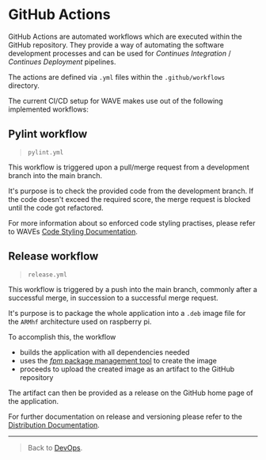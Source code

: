 # GitHub Actions

GitHub Actions are automated workflows which are executed within the GitHub repository. They provide a way of automating the software development processes and can be used for _Continues Integration_ / _Continues Deployment_ pipelines.

The actions are defined via `.yml` files within the `.github/workflows` directory.

The current CI/CD setup for WAVE makes use out of the following implemented workflows:

## Pylint workflow

> `pylint.yml`

This workflow is triggered upon a pull/merge request from a development branch into the main branch.

It's purpose is to check the provided code from the development branch. If the code doesn't exceed the required score, the merge request is blocked until the code got refactored.

For more information about so enforced code styling practises, please refer to WAVEs [Code Styling Documentation](./CODE_STYLING.md).

## Release workflow

> `release.yml`

This workflow is triggered by a push into the main branch, commonly after a successful merge, in succession to a successful merge request.

It's purpose is to package the whole application into a `.deb` image file for the `ARMhf` architecture used on raspberry pi.

To accomplish this, the workflow
- builds the application with all dependencies needed
- uses the [_fpm_ package management tool](https://github.com/jordansissel/fpm) to create the image
- proceeds to upload the created image as an artifact to the GitHub repository

The artifact can then be provided as a release on the GitHub home page of the application.

For further documentation on release and versioning please refer to the [Distribution Documentation](./DISTRIBUTION.md).

---

> Back to [DevOps](./_DEV_OPS.md).